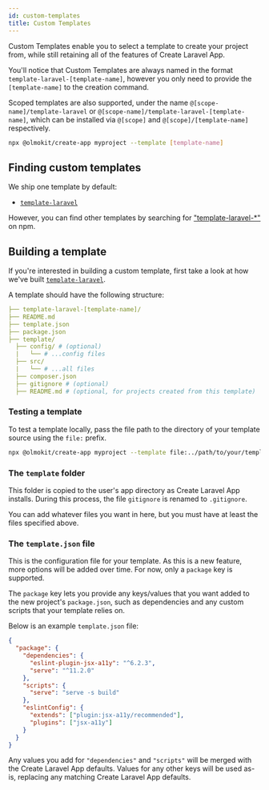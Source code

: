```yaml
---
id: custom-templates
title: Custom Templates
---
```


Custom Templates enable you to select a template to create your project from, while still retaining all of the features of Create Laravel App.

You'll notice that Custom Templates are always named in the format `template-laravel-[template-name]`, however you only need to provide the `[template-name]` to the creation command.

Scoped templates are also supported, under the name `@[scope-name]/template-laravel` or `@[scope-name]/template-laravel-[template-name]`, which can be installed via `@[scope]` and `@[scope]/[template-name]` respectively.

```sh
npx @olmokit/create-app myproject --template [template-name]
```

## Finding custom templates

We ship one template by default:

- [`template-laravel`](https://gitlab.com/olmokit/olmokit/-/tree/main/packages/template-laravel)

However, you can find other templates by searching for ["template-laravel-\*"](https://www.npmjs.com/search?q=template-laravel-*) on npm.

## Building a template

If you're interested in building a custom template, first take a look at how we've built [`template-laravel`](https://gitlab.com/olmokit/olmokit/-/tree/main/packages/template-laravel).

A template should have the following structure:

```yaml
├── template-laravel-[template-name]/
├── README.md
├── template.json
├── package.json
├── template/
  ├── config/ # (optional)
  |   └── # ...config files
  ├── src/
  |   └── # ...all files
  ├── composer.json
  ├── gitignore # (optional)
  ├── README.md # (optional, for projects created from this template)
```

### Testing a template

To test a template locally, pass the file path to the directory of your template source using the `file:` prefix.

```sh
npx @olmokit/create-app myproject --template file:../path/to/your/template/template-laravel-[template-name]
```

### The `template` folder

This folder is copied to the user's app directory as Create Laravel App installs. During this process, the file `gitignore` is renamed to `.gitignore`.

You can add whatever files you want in here, but you must have at least the files specified above.

### The `template.json` file

This is the configuration file for your template. As this is a new feature, more options will be added over time. For now, only a `package` key is supported.

The `package` key lets you provide any keys/values that you want added to the new project's `package.json`, such as dependencies and any custom scripts that your template relies on.

Below is an example `template.json` file:

```json
{
  "package": {
    "dependencies": {
      "eslint-plugin-jsx-a11y": "^6.2.3",
      "serve": "^11.2.0"
    },
    "scripts": {
      "serve": "serve -s build"
    },
    "eslintConfig": {
      "extends": ["plugin:jsx-a11y/recommended"],
      "plugins": ["jsx-a11y"]
    }
  }
}
```

Any values you add for `"dependencies"` and `"scripts"` will be merged with the Create Laravel App defaults. Values for any other keys will be used as-is, replacing any matching Create Laravel App defaults.
